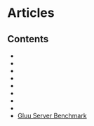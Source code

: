 # Articles

## Contents

- [](apache-oauth2.md)
- [](java-connect.md)
- [](mobile-api.md)
- [](apache-saml.md)
- [](java-saml.md)
- [](nginx-oauth2.md)
- [](js-connect.md)
- [](scim-client.md)
- [Gluu Server Benchmark](benchmarking.md)

